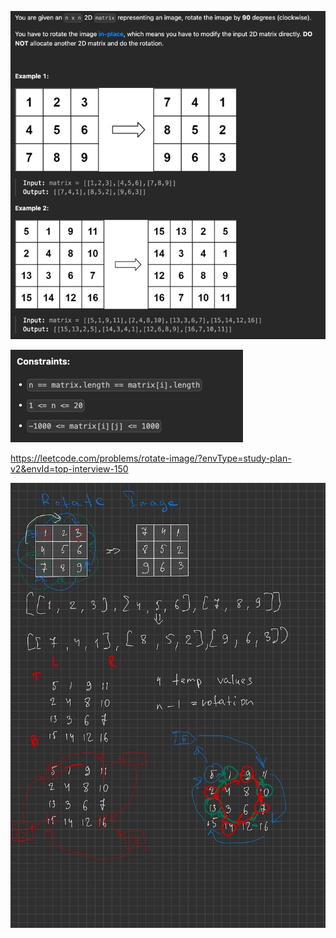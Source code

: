 ![img.png](img.png)

![img_1.png](img_1.png)

https://leetcode.com/problems/rotate-image/?envType=study-plan-v2&envId=top-interview-150

![img_2.jpg](img_2.jpg)